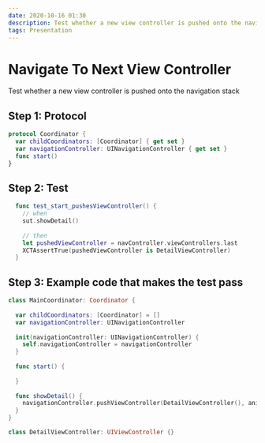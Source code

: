 ```yaml
---
date: 2020-10-16 01:30
description: Test whether a new view controller is pushed onto the navigation stack.
tags: Presentation
---
```


# Navigate To Next View Controller

Test whether a new view controller is pushed onto the navigation stack

## Step 1: Protocol

```swift
protocol Coordinator {
  var childCoordinators: [Coordinator] { get set }
  var navigationController: UINavigationController { get set }
  func start()
}
```

## Step 2: Test

```swift
  func test_start_pushesViewController() {
    // when
    sut.showDetail()
    
    // then
    let pushedViewController = navController.viewControllers.last
    XCTAssertTrue(pushedViewController is DetailViewController)
  }
```

## Step 3: Example code that makes the test pass

```swift
class MainCoordinator: Coordinator {
  
  var childCoordinators: [Coordinator] = []
  var navigationController: UINavigationController
  
  init(navigationController: UINavigationController) {
    self.navigationController = navigationController
  }
  
  func start() {
    
  }
  
  func showDetail() {
    navigationController.pushViewController(DetailViewController(), animated: false)
  }
}

class DetailViewController: UIViewController {}
```

